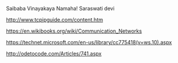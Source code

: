 Saibaba Vinayakaya Namaha! Saraswati devi


http://www.tcpipguide.com/content.htm

https://en.wikibooks.org/wiki/Communication_Networks

https://technet.microsoft.com/en-us/library/cc775418(v=ws.10).aspx

http://odetocode.com/Articles/741.aspx

